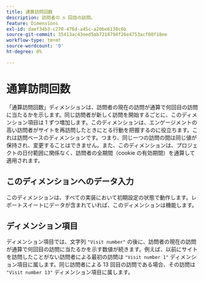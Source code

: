 ```yaml
---
title: 通算訪問回数
description: 訪問者の n 回目の訪問。
feature: Dimensions
exl-id: daef34b3-c270-476d-a45c-a20be6138c6b
source-git-commit: 35413ac43eed5ab7218794f26e4753acf08f18ee
workflow-type: tm+mt
source-wordcount: '0'
ht-degree: 0%

---
```


# 通算訪問回数

「通算訪問回数」ディメンションは、訪問者の現在の訪問が通算で何回目の訪問に当たるかを示します。同じ訪問者が新しく訪問を開始するごとに、このディメンション項目は 1 ずつ増加します。このディメンションは、エンゲージメントの高い訪問者がサイトを再訪問したときにとる行動を把握するのに役立ちます。これは訪問ベースのディメンションです。つまり、同じ一つの訪問の間は同じ値が保持され、変更することはできません。また、このディメンションは、プロジェクトの日付範囲に関係なく、訪問者の全期間（cookie の有効期間）を通算して適用されます。

## このディメンションへのデータ入力

このディメンションは、すべての実装において初期設定の状態で動作します。レポートスイートにデータが含まれていれば、このディメンションは機能します。

## ディメンション項目

ディメンション項目では、文字列 `"Visit number"` の後に、訪問者の現在の訪問が通算で何回目の訪問に当たるかを示す数値が続きます。例えば、以前にサイトを訪問したことがない訪問者による最初の訪問は `"Visit number 1"` ディメンション項目に属します。同じ訪問者による 13 回目の訪問である場合、その訪問は `"Visit number 13"` ディメンション項目に属します。
